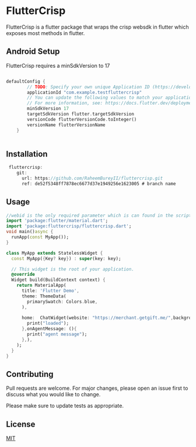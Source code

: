 # FlutterCrisp

FlutterCrisp is a flutter package that wraps the crisp websdk in flutter which exposes most methods in flutter.
## Android Setup
FlutterCrisp requires a minSdkVersion to 17
```dart

defaultConfig {
        // TODO: Specify your own unique Application ID (https://developer.android.com/studio/build/application-id.html).
        applicationId "com.example.testfluttercrisp"
        // You can update the following values to match your application needs.
        // For more information, see: https://docs.flutter.dev/deployment/android#reviewing-the-build-configuration.
        minSdkVersion 17
        targetSdkVersion flutter.targetSdkVersion
        versionCode flutterVersionCode.toInteger()
        versionName flutterVersionName
    }
 
```

## Installation

```dart
 fluttercrisp:
    git:
      url: https://github.com/RaheemBureyII/fluttercrisp.git
      ref: de52f5348ff7878ec6677d37e1949256e1623005 # branch name
```

## Usage

```dart
//webid is the only required parameter which is can found in the script tag youre provided in crisp in the html section
import 'package:flutter/material.dart';
import 'package:fluttercrisp/fluttercrisp.dart';
void main()async {
  runApp(const MyApp());
}

class MyApp extends StatelessWidget {
  const MyApp({Key? key}) : super(key: key);

  // This widget is the root of your application.
  @override
  Widget build(BuildContext context) {
    return MaterialApp(
      title: 'Flutter Demo',
      theme: ThemeData(
        primarySwatch: Colors.blue,
      ),
      
      home:  ChatWidget(website: "https://merchant.getgift.me/",backgroundColor: Colors.blue,webid: "1fe61c88-a23f-40f2-aa2b-1e4a554edcde",onLoad: (){
        print("loaded");
      },onAgentMessage: (){
        print("agent message");
      },),
    );
  }
}

```

## Contributing
Pull requests are welcome. For major changes, please open an issue first to discuss what you would like to change.

Please make sure to update tests as appropriate.

## License
[MIT](https://choosealicense.com/licenses/mit/)
